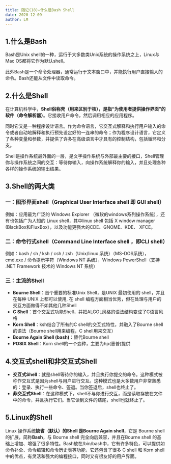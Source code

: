 ```yaml
---
title: 随记(18)—什么是Bash Shell
date: 2020-12-09
author: LM
---
```


## 1.什么是Bash

Bash是Unix shell的一种，运行于大多数类Unix系统的操作系统之上，Linux与Mac OS都将它作为默认shell。

此外Bash是一个命令处理器，通常运行于文本窗口中，并能执行用户直接输入的命令。Bash还能从文件中读取命令。

## 2.什么是Shell

在计算机科学中，**Shell俗称壳（用来区别于核），是指“为使用者提供操作界面”的软件（命令解析器）**。它接收用户命令，然后调用相应的应用程序。

同时它又是一种程序设计语言。作为命令语言，它交互式解释和执行用户输入的命令或者自动地解释和执行预先设定好的一连串的命令；作为程序设计语言，它定义了各种变量和参数，并提供了许多在高级语言中才具有的控制结构，包括循环和分支。

Shell是操作系统最外面的一层，是文字操作系统与外部最主要的接口，Shell管理你与操作系统之间的交互：等待你输入，向操作系统解释你的输入，并且处理各种各样的操作系统的输出结果。

## 3.Shell的两大类

### 一：图形界面shell（Graphical User Interface shell 即 GUI shell）

例如：应用最为广泛的 Windows Explorer （微软的windows系列操作系统），还有也包括广为人知的 Linux shell，其中linux shell 包括 X window manager (BlackBox和FluxBox），以及功能更强大的CDE、GNOME、KDE、 XFCE。

### 二：命令行式shell（Command Line Interface shell ，即CLI shell）

例如：bash / sh / ksh / csh / zsh（Unix/linux 系统）（MS-DOS系统），cmd.exe / 命令提示字符（Windows NT 系统），Windows PowerShell（支持 .NET Framework 技术的 Windows NT 系统）

### 三：主流的Shell

- **Bourne Shell**：首个重要的标准Unix Shell，是UNIX 最初使用的 shell，并且在每种 UNIX 上都可以使用, 在 shell 编程方面相当优秀，但在处理与用户的交互方面做得不如其他几种Shell
- **C Shell**：首个交互式功能Shell，并把ALGOL风格的语法结构变成了C语言风格
- **Korn Shell**：ksh结合了所有的C shell的交互式特性，并融入了Bourne shell的语法（Bourne shell用来编程，C shell用来交互）
- **Bourne Again Shell (bash)**：替代Bourne shell
- **POSIX Shell**：Korn shell的一个变种，主要为hp(惠普)提供

## 4.交互式shell和非交互式Shell

- **交互式Shell**：就是shell等待你的输入，并且执行你提交的命令。这种模式被称作交互式是因为shell与用户进行交互。这种模式也是大多数用户非常熟悉的：登录、执行一些命令、签退。当你签退后，shell也终止了。
- **非交互式Shell**：在这种模式下，shell不与你进行交互，而是读取存放在文件中的命令，并且执行它们。当它读到文件的结尾，shell也就终止了。

## 5.Linux的Shell

Linux 操作系统**缺省（默认）的Shell 是Bourne Again shell**，它是 Bourne shell 的扩展，简称**Bash**，与 Bourne shell 完全向后兼容，并且在Bourne shell 的基础上增加、增强了很多特性。Bash放在/bin/bash中，它有许多特色，可以提供如命令补全、命令编辑和命令历史表等功能，它还包含了很多 C shell 和 Korn shell 中的优点，有灵活和强大的编程接口，同时又有很友好的用户界面。
